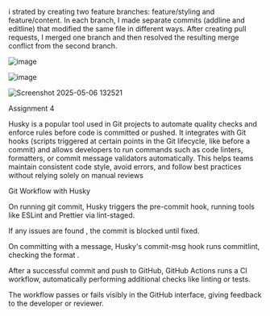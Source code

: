 i strated by creating two feature branches: feature/styling and feature/content. In each branch, I made separate commits (addline and editline) that modified the same file in different ways. After creating pull requests, I merged one branch and then resolved the resulting merge conflict from the second branch.

![image](https://github.com/user-attachments/assets/36ce1d81-cabb-402a-93ea-f58501877de4)

![image](https://github.com/user-attachments/assets/136a958e-7d63-4047-8d32-c5d11870b6ec)

![Screenshot 2025-05-06 132521](https://github.com/user-attachments/assets/7cfbb2ee-be23-401c-a82b-c603d11ac1b8)



Assignment 4 

Husky is a popular tool used in Git projects to automate quality checks and enforce rules before code is committed or pushed. It integrates with Git hooks (scripts triggered at certain points in the Git lifecycle, like before a commit) and allows developers to run commands such as code linters, formatters, or commit message validators automatically. This helps teams maintain consistent code style, avoid errors, and follow best practices without relying solely on manual reviews

Git Workflow with Husky

On running git commit, Husky triggers the pre-commit hook, running tools like ESLint and Prettier via lint-staged.

If any issues are found , the commit is blocked until fixed.

On committing with a message, Husky's commit-msg hook runs commitlint, checking the format .

After a successful commit and push to GitHub, GitHub Actions runs a CI workflow, automatically performing additional checks like linting or tests.

The workflow passes or fails visibly in the GitHub interface, giving feedback to the developer or reviewer.
